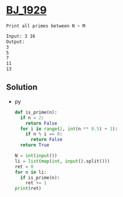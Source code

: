 # [BJ_1929](https://acmicpc.net/problem/1929)

```en
Print all primes between N ~ M
```

```txt
Input: 3 16
Output:
3
5
7
11
13
```

## Solution

* py

  ```py
  def is_prime(n):
    if n < 2:
      return False
    for i in range(2, int(n ** 0.5) + 1):
      if n % i == 0:
        return False
    return True

  N = int(input())
  li = list(map(int, input().split()))
  ret = 0
  for n in li:
    if is_prime(n):
      ret += 1
  print(ret)
  ```
